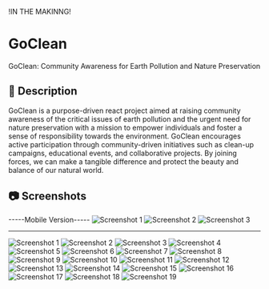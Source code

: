 !IN THE MAKINNG!

# GoClean
GoClean: Community Awareness for Earth Pollution and Nature Preservation

## 📖 Description

GoClean is a purpose-driven react project aimed at raising community awareness of the critical issues of earth pollution and the urgent need for nature preservation with a mission to empower individuals and foster a sense of responsibility towards the environment. GoClean encourages active participation through community-driven initiatives such as clean-up campaigns, educational events, and collaborative projects. By joining forces, we can make a tangible difference and protect the beauty and balance of our natural world.

## 📷 Screenshots

-----Mobile Version-----
![Screenshot 1](https://github.com/Vasillena/GoClean/assets/114015792/5fcc9907-cf40-470a-b743-0bd8ab7a5d27)
![Screenshot 2](https://github.com/Vasillena/GoClean/assets/114015792/7cdb1c28-5e2d-4954-a647-2fe0c1d072cc)
![Screenshot 3](https://github.com/Vasillena/GoClean/assets/114015792/e28a4a7d-37d3-4bbf-9566-497e2d08f5e3)


------------------------
![Screenshot 1](https://github.com/Vasillena/GoClean/assets/114015792/8a817d74-b3e2-4be5-b169-092bab6140f6)
![Screenshot 2](https://github.com/Vasillena/GoClean/assets/114015792/f3e2cca3-2000-47db-aeb1-7c00aaff8fe8)
![Screenshot 3](https://github.com/Vasillena/GoClean/assets/114015792/00b981f7-f66b-4157-be93-9c4aa6e6e605)
![Screenshot 4](https://github.com/Vasillena/GoClean/assets/114015792/010ee000-eee9-4985-9b11-605240c991df)
![Screenshot 5](https://github.com/Vasillena/GoClean/assets/114015792/e7da43f1-6e0d-4210-81c1-41601c7316ff)
![Screenshot 6](https://github.com/Vasillena/GoClean/assets/114015792/1f3dfde1-61f4-46ba-9003-328e13ea6774)
![Screenshot 7](https://github.com/Vasillena/GoClean/assets/114015792/fc5a6794-2ffa-496c-8396-30ee3f7d6f5e)
![Screenshot 8](https://github.com/Vasillena/GoClean/assets/114015792/ee4cfd2c-3dad-41f5-bac0-16a6ecfdc27c)
![Screenshot 9](https://github.com/Vasillena/GoClean/assets/114015792/9e0938b0-69ac-4f3b-9b9f-9c19f781417b)
![Screenshot 10](https://github.com/Vasillena/GoClean/assets/114015792/fd3942fa-e480-466d-820c-6747c8b8016b)
![Screenshot 11](https://github.com/Vasillena/GoClean/assets/114015792/da0b6ab2-e75a-43cc-9cd0-84b40e0980cb)
![Screenshot 12](https://github.com/Vasillena/GoClean/assets/114015792/2d1aff2a-7e9b-4298-8912-e305b719ff45)
![Screenshot 13](https://github.com/Vasillena/GoClean/assets/114015792/aa822f62-fa8c-4832-972d-6bb1dd14acb9)
![Screenshot 14](https://github.com/Vasillena/GoClean/assets/114015792/a0bce6d1-21cf-459b-936b-fbbde450bfea)
![Screenshot 15](https://github.com/Vasillena/GoClean/assets/114015792/6599d6d7-f888-4e35-ada8-69f35ee351b8)
![Screenshot 16](https://github.com/Vasillena/GoClean/assets/114015792/dcff70e4-956f-4c8c-912a-db9e586cf896)
![Screenshot 17](https://github.com/Vasillena/GoClean/assets/114015792/c8d735e8-063a-47d0-bf9b-bef631d9e360)
![Screenshot 18](https://github.com/Vasillena/GoClean/assets/114015792/86f0c34a-972e-40cf-9d1c-539babaa05e4)
![Screenshot 19](https://github.com/Vasillena/GoClean/assets/114015792/112eaec6-601e-424f-827d-fe1cfb46595f)

